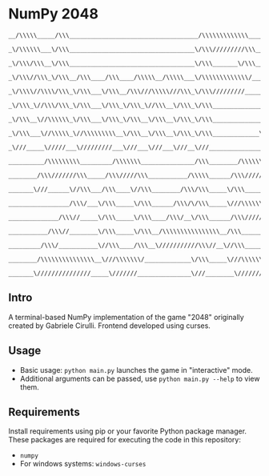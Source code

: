 # NumPy 2048
```
__/\\\\\_____/\\\____________________________________/\\\\\\\\\\\\\_________________
 _\/\\\\\\___\/\\\___________________________________\/\\\/////////\\\_______________
  _\/\\\/\\\__\/\\\___________________________________\/\\\_______\/\\\____/\\\__/\\\_
   _\/\\\//\\\_\/\\\__/\\\____/\\\____/\\\\\__/\\\\\___\/\\\\\\\\\\\\\/____\//\\\/\\\__
    _\/\\\\//\\\\/\\\_\/\\\___\/\\\__/\\\///\\\\\///\\\_\/\\\/////////_______\//\\\\\___
     _\/\\\_\//\\\/\\\_\/\\\___\/\\\_\/\\\_\//\\\__\/\\\_\/\\\_________________\//\\\____
      _\/\\\__\//\\\\\\_\/\\\___\/\\\_\/\\\__\/\\\__\/\\\_\/\\\______________/\\_/\\\_____
       _\/\\\___\//\\\\\_\//\\\\\\\\\__\/\\\__\/\\\__\/\\\_\/\\\_____________\//\\\\/______
        _\///_____\/////___\/////////___\///___\///___\///__\///_______________\////________
         __________/\\\\\\\\\_________/\\\\\\\_______________/\\\________/\\\\\\\\\__________
          ________/\\\///////\\\_____/\\\/////\\\___________/\\\\\______/\\\///////\\\________
           _______\///______\//\\\___/\\\____\//\\\________/\\\/\\\_____\/\\\_____\/\\\________
            _________________/\\\/___\/\\\_____\/\\\______/\\\/\/\\\_____\///\\\\\\\\\/_________
             ______________/\\\//_____\/\\\_____\/\\\____/\\\/__\/\\\______/\\\///////\\\________
              ___________/\\\//________\/\\\_____\/\\\__/\\\\\\\\\\\\\\\\__/\\\______\//\\\_______
               _________/\\\/___________\//\\\____/\\\__\///////////\\\//__\//\\\______/\\\________
                ________/\\\\\\\\\\\\\\\__\///\\\\\\\/_____________\/\\\_____\///\\\\\\\\\/_________
                 _______\///////////////_____\///////_______________\///________\/////////___________
```
## Intro
A terminal-based NumPy implementation of the game "2048" originally created by Gabriele Cirulli. Frontend developed using curses.

## Usage
- Basic usage: `python main.py` launches the game in "interactive" mode.
- Additional arguments can be passed, use `python main.py --help` to view them.

## Requirements
Install requirements using pip or your favorite Python package manager.
These packages are required for executing the code in this repository:
- `numpy`
- For windows systems: `windows-curses`
